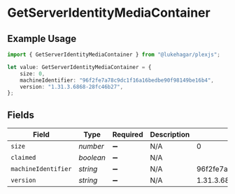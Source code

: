 # GetServerIdentityMediaContainer

## Example Usage

```typescript
import { GetServerIdentityMediaContainer } from "@lukehagar/plexjs";

let value: GetServerIdentityMediaContainer = {
    size: 0,
    machineIdentifier: "96f2fe7a78c9dc1f16a16bedbe90f98149be16b4",
    version: "1.31.3.6868-28fc46b27",
};
```

## Fields

| Field                                    | Type                                     | Required                                 | Description                              | Example                                  |
| ---------------------------------------- | ---------------------------------------- | ---------------------------------------- | ---------------------------------------- | ---------------------------------------- |
| `size`                                   | *number*                                 | :heavy_minus_sign:                       | N/A                                      | 0                                        |
| `claimed`                                | *boolean*                                | :heavy_minus_sign:                       | N/A                                      |                                          |
| `machineIdentifier`                      | *string*                                 | :heavy_minus_sign:                       | N/A                                      | 96f2fe7a78c9dc1f16a16bedbe90f98149be16b4 |
| `version`                                | *string*                                 | :heavy_minus_sign:                       | N/A                                      | 1.31.3.6868-28fc46b27                    |